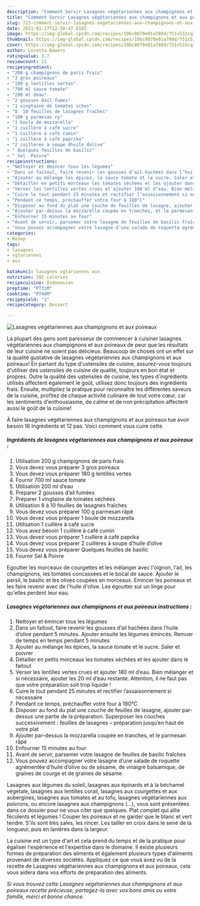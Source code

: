 ```yaml
---
description: "Comment Servir Lasagnes végétariennes aux champignons et aux poireaux"
title: "Comment Servir Lasagnes végétariennes aux champignons et aux poireaux"
slug: 723-comment-servir-lasagnes-vegetariennes-aux-champignons-et-aux-poireaux
date: 2021-01-27T12:50:47.610Z
image: https://img-global.cpcdn.com/recipes/19bc8070e01a780d/751x532cq70/lasagnes-vegetariennes-aux-champignons-et-aux-poireaux-photo-principale-de-la-recette.jpg
thumbnail: https://img-global.cpcdn.com/recipes/19bc8070e01a780d/751x532cq70/lasagnes-vegetariennes-aux-champignons-et-aux-poireaux-photo-principale-de-la-recette.jpg
cover: https://img-global.cpcdn.com/recipes/19bc8070e01a780d/751x532cq70/lasagnes-vegetariennes-aux-champignons-et-aux-poireaux-photo-principale-de-la-recette.jpg
author: Loretta Bowers
ratingvalue: 3.7
reviewcount: 11
recipeingredient:
- "200 g champignons de paris frais"
- "3 gros poireaux"
- "180 g lentilles vertes"
- "700 ml sauce tomate"
- "200 ml deau"
- "2 gousses dail fumes"
- "1 vingtaine de tomates sches"
- "8  10 feuilles de lasagnes fraches"
- "100 g parmesan rp"
- "1 boule de mozzarella"
- "1 cuillère à café sucre"
- "1 cuillère à café cumin"
- "1 cuillère à café paprika"
- "2 cuillères à soupe dhuile dolive"
- " Quelques feuilles de basilic"
- " Sel  Poivre"
recipeinstructions:
- "Nettoyer et émincer tous les légumes"
- "Dans un faitout, faire revenir les gousses d’ail hachées dans l’huile d’olive pendant 5 minutes. Ajouter ensuite les légumes émincés. Remuer de temps en temps pendant 5 minutes"
- "Ajouter au mélange les épices, la sauce tomate et le sucre. Saler et poivrer"
- "Détailler en petits morceaux les tomates séchées et les ajouter dans le faitout"
- "Verser les lentilles vertes crues et ajouter 180 ml d’eau. Bien mélanger et si nécessaire, ajouter les 20 ml d’eau restante. Attention, il ne faut pas que votre préparation soit trop liquide !"
- "Cuire le tout pendant 25 minutes et rectifier l’assaisonnement si nécessaire"
- "Pendant ce temps, préchauffer votre four à 180°C"
- "Disposer au fond du plat une couche de feuilles de lasagne, ajouter par-dessus une partie de la préparation. Superposer les couches successivement : feuilles de lasagnes – préparation jusqu’en haut de votre plat"
- "Ajouter par-dessus la mozzarella coupée en tranches, et le parmesan râpé"
- "Enfourner 15 minutes au four"
- "Avant de servir, parsemer votre lasagne de feuilles de basilic fraîches"
- "Vous pouvez accompagner votre lasagne d’une salade de roquette agrémentée d’huile d’olive ou de sésame, de vinaigre balsamique, de graines de courge et de graines de sésame."
categories:
- Resep
tags:
- lasagnes
- vgtariennes
- aux

katakunci: lasagnes vgtariennes aux 
nutrition: 102 calories
recipecuisine: Indonesian
preptime: "PT31M"
cooktime: "PT40M"
recipeyield: "1"
recipecategory: Dessert

---
```



![Lasagnes végétariennes aux champignons et aux poireaux](https://img-global.cpcdn.com/recipes/19bc8070e01a780d/751x532cq70/lasagnes-vegetariennes-aux-champignons-et-aux-poireaux-photo-principale-de-la-recette.jpg)

La plupart des gens sont paresseux de commencer à cuisiner lasagnes végétariennes aux champignons et aux poireaux de peur que les résultats de leur cuisine ne soient pas délicieux. Beaucoup de choses ont un effet sur la qualité gustative de lasagnes végétariennes aux champignons et aux poireaux! En partant du type d'ustensiles de cuisine, assurez-vous toujours d'utiliser des ustensiles de cuisine de qualité, toujours en bon état et propres. Outre la qualité des ustensiles de cuisine, les types d'ingrédients utilisés affectent également le goût, utilisez donc toujours des ingrédients frais. Ensuite, multipliez la pratique pour reconnaître les différentes saveurs de la cuisine, profitez de chaque activité culinaire de tout votre cœur, car les sentiments d'enthousiasme, de calme et de non précipitation affectent aussi le goût de la cuisine!

<!--inarticleads1-->

À faire lasagnes végétariennes aux champignons et aux poireaux tue avoir besoin 16 Ingrédients et 12 pas. Voici comment vous cuire cette.

##### Ingrédients de lasagnes végétariennes aux champignons et aux poireaux :

1. Utilisation 200 g champignons de paris frais
1. Vous devez vous préparer 3 gros poireaux
1. Vous devez vous préparer 180 g lentilles vertes
1. Fournir 700 ml sauce tomate
1. Utilisation 200 ml d’eau
1. Préparer 2 gousses d’ail fumées
1. Préparer 1 vingtaine de tomates séchées
1. Utilisation 8 à 10 feuilles de lasagnes fraîches
1. Vous devez vous préparer 100 g parmesan râpé
1. Vous devez vous préparer 1 boule de mozzarella
1. Utilisation 1 cuillère à café sucre
1. Vous avez besoin 1 cuillère à café cumin
1. Vous devez vous préparer 1 cuillère à café paprika
1. Vous devez vous préparer 2 cuillères à soupe d’huile d’olive
1. Vous devez vous préparer  Quelques feuilles de basilic
1. Fournir  Sel &amp; Poivre


Egoutter les morceaux de courgettes et les mélanger avec l&#39;oignon, l&#39;ail, les champignons, les tomates concassées et le bocal de sauce. Ajouter le persil, le basilic et les olives coupées en morceaux. Emincer les poireaux et les faire revenir avec de l&#39;huile d&#39;olive. Les égoutter sur un linge pour qu&#39;elles perdent leur eau. 

<!--inarticleads2-->

##### Lasagnes végétariennes aux champignons et aux poireaux instructions :

1. Nettoyer et émincer tous les légumes
1. Dans un faitout, faire revenir les gousses d’ail hachées dans l’huile d’olive pendant 5 minutes. Ajouter ensuite les légumes émincés. Remuer de temps en temps pendant 5 minutes
1. Ajouter au mélange les épices, la sauce tomate et le sucre. Saler et poivrer
1. Détailler en petits morceaux les tomates séchées et les ajouter dans le faitout
1. Verser les lentilles vertes crues et ajouter 180 ml d’eau. Bien mélanger et si nécessaire, ajouter les 20 ml d’eau restante. Attention, il ne faut pas que votre préparation soit trop liquide !
1. Cuire le tout pendant 25 minutes et rectifier l’assaisonnement si nécessaire
1. Pendant ce temps, préchauffer votre four à 180°C
1. Disposer au fond du plat une couche de feuilles de lasagne, ajouter par-dessus une partie de la préparation. Superposer les couches successivement : feuilles de lasagnes – préparation jusqu’en haut de votre plat
1. Ajouter par-dessus la mozzarella coupée en tranches, et le parmesan râpé
1. Enfourner 15 minutes au four
1. Avant de servir, parsemer votre lasagne de feuilles de basilic fraîches
1. Vous pouvez accompagner votre lasagne d’une salade de roquette agrémentée d’huile d’olive ou de sésame, de vinaigre balsamique, de graines de courge et de graines de sésame.


Lasagnes aux légumes du soleil, lasagnes aux épinards et à la béchamel végétale, lasagnes aux lentilles corail, lasagnes aux courgettes et aux aubergines, lasagnes aux tomates et au tofu, lasagnes végétariennes aux poivrons, ou encore lasagnes aux champignons (…), vous sont présentées dans ce dossier pour ne vous citer que quelques. Plat complet qui allie féculents et légumes ! Couper les poireaux et ne garder que le blanc et vert tendre. S&#39;ils sont très sales, les rincer. Les tailler en croix dans le sene de la longueur, puis en lanières dans la largeur. 

<!--inarticleads1-->

<p>
La cuisine est un type d'art et cela prend du temps et de la pratique pour égaliser l'expérience et l'expertise dans le domaine. Il existe plusieurs formes de préparation des aliments et également plusieurs types d'aliments provenant de diverses sociétés. Appliquez ce que vous avez vu de la recette de Lasagnes végétariennes aux champignons et aux poireaux, cela vous aidera dans vos efforts de préparation des aliments.
</p>

<p>
<i>Si vous trouvez cette Lasagnes végétariennes aux champignons et aux poireaux recette précieuse, partagez-la avec vos bons amis ou votre famille, merci et bonne chance.</i>
</p>
